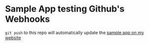 # Sample App testing Github's Webhooks

`git push` to this repo will automatically update the [sample app on my website](http://stevensoule.com/dev/git-sample-app/)
